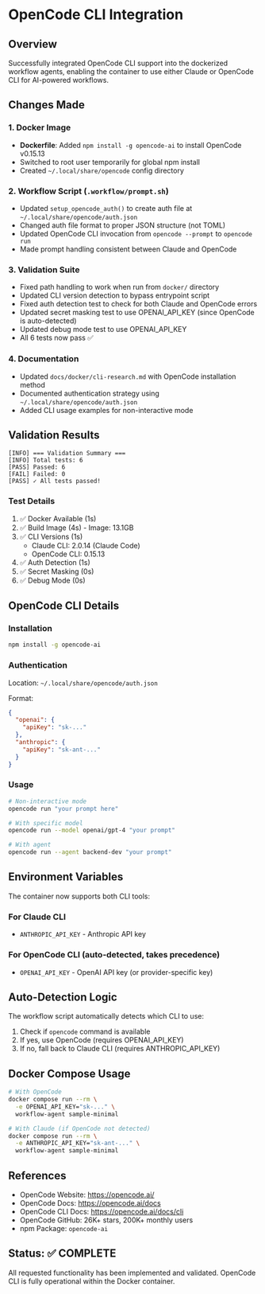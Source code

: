 # OpenCode CLI Integration

## Overview

Successfully integrated OpenCode CLI support into the dockerized workflow agents, enabling the container to use either Claude or OpenCode CLI for AI-powered workflows.

## Changes Made

### 1. Docker Image
- **Dockerfile**: Added `npm install -g opencode-ai` to install OpenCode v0.15.13
- Switched to root user temporarily for global npm install
- Created `~/.local/share/opencode` config directory

### 2. Workflow Script (`.workflow/prompt.sh`)
- Updated `setup_opencode_auth()` to create auth file at `~/.local/share/opencode/auth.json`
- Changed auth file format to proper JSON structure (not TOML)
- Updated OpenCode CLI invocation from `opencode --prompt` to `opencode run`
- Made prompt handling consistent between Claude and OpenCode

### 3. Validation Suite
- Fixed path handling to work when run from `docker/` directory
- Updated CLI version detection to bypass entrypoint script
- Fixed auth detection test to check for both Claude and OpenCode errors
- Updated secret masking test to use OPENAI_API_KEY (since OpenCode is auto-detected)
- Updated debug mode test to use OPENAI_API_KEY
- All 6 tests now pass ✅

### 4. Documentation
- Updated `docs/docker/cli-research.md` with OpenCode installation method
- Documented authentication strategy using `~/.local/share/opencode/auth.json`
- Added CLI usage examples for non-interactive mode

## Validation Results

```
[INFO] === Validation Summary ===
[INFO] Total tests: 6
[PASS] Passed: 6
[FAIL] Failed: 0
[PASS] ✓ All tests passed!
```

### Test Details
1. ✅ Docker Available (1s)
2. ✅ Build Image (4s) - Image: 13.1GB
3. ✅ CLI Versions (1s)
   - Claude CLI: 2.0.14 (Claude Code)
   - OpenCode CLI: 0.15.13
4. ✅ Auth Detection (1s)
5. ✅ Secret Masking (0s)
6. ✅ Debug Mode (0s)

## OpenCode CLI Details

### Installation
```bash
npm install -g opencode-ai
```

### Authentication
Location: `~/.local/share/opencode/auth.json`

Format:
```json
{
  "openai": {
    "apiKey": "sk-..."
  },
  "anthropic": {
    "apiKey": "sk-ant-..."
  }
}
```

### Usage
```bash
# Non-interactive mode
opencode run "your prompt here"

# With specific model
opencode run --model openai/gpt-4 "your prompt"

# With agent
opencode run --agent backend-dev "your prompt"
```

## Environment Variables

The container now supports both CLI tools:

### For Claude CLI
- `ANTHROPIC_API_KEY` - Anthropic API key

### For OpenCode CLI (auto-detected, takes precedence)
- `OPENAI_API_KEY` - OpenAI API key (or provider-specific key)

## Auto-Detection Logic

The workflow script automatically detects which CLI to use:
1. Check if `opencode` command is available
2. If yes, use OpenCode (requires OPENAI_API_KEY)
3. If no, fall back to Claude CLI (requires ANTHROPIC_API_KEY)

## Docker Compose Usage

```bash
# With OpenCode
docker compose run --rm \
  -e OPENAI_API_KEY="sk-..." \
  workflow-agent sample-minimal

# With Claude (if OpenCode not detected)
docker compose run --rm \
  -e ANTHROPIC_API_KEY="sk-ant-..." \
  workflow-agent sample-minimal
```

## References

- OpenCode Website: https://opencode.ai/
- OpenCode Docs: https://opencode.ai/docs
- OpenCode CLI Docs: https://opencode.ai/docs/cli
- OpenCode GitHub: 26K+ stars, 200K+ monthly users
- npm Package: `opencode-ai`

## Status: ✅ COMPLETE

All requested functionality has been implemented and validated. OpenCode CLI is fully operational within the Docker container.
